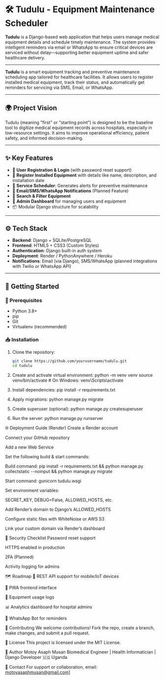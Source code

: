 # 🛠️ Tudulu - Equipment Maintenance Scheduler

**Tudulu** is a Django-based web application that helps users manage medical equipment details and schedule timely maintenance. The system provides intelligent reminders via email or WhatsApp to ensure critical devices are serviced without delay—supporting better equipment uptime and safer healthcare delivery.

---
**Tudulu** is a smart equipment tracking and preventive maintenance scheduling app tailored for healthcare facilities. It allows users to register installed medical equipment, track their status, and automatically get reminders for servicing via SMS, Email, or WhatsApp.  

---

## 🌍 Project Vision  
Tudulu (meaning "first" or "starting point") is designed to be the baseline tool to digitize medical equipment records across hospitals, especially in low-resource settings. It aims to improve operational efficiency, patient safety, and informed decision-making.

---

## ✨ Key Features  
- 🔐 **User Registration & Login** (with password reset support)  
- 🏥 **Register Installed Equipment** with details like name, description, and installation date  
- 📆 **Service Scheduler**: Generates alerts for preventive maintenance  
- 📨 **Email/SMS/WhatsApp Notifications** (Planned Feature)  
- 🔎 **Search & Filter Equipment**  
- 🧾 **Admin Dashboard** for managing users and equipment  
- 📦 Modular Django structure for scalability  

---

## ⚙️ Tech Stack  
- **Backend**: Django + SQLite/PostgreSQL  
- **Frontend**: HTML5 + CSS3 (Custom Styles)  
- **Authentication**: Django built-in auth system  
- **Deployment**: Render / PythonAnywhere / Heroku  
- **Notifications**: Email (via Django), SMS/WhatsApp (planned integrations with Twilio or WhatsApp API)

---

## 🚀 Getting Started

### 🔧 Prerequisites  
- Python 3.8+  
- pip  
- Git  
- Virtualenv (recommended)

### 📥 Installation  
1. Clone the repository:  
   ```bash
   git clone https://github.com/yourusername/tudulu.git
   cd tudulu


 2. Create and activate virtual environment:
    python -m venv venv
    source venv/bin/activate  # On Windows: venv\Scripts\activate
    
3. Install dependencies:
   pip install -r requirements.txt

4. Apply migrations:
python manage.py migrate

5. Create superuser (optional):
   python manage.py createsuperuser
   
7. Run the server:
   python manage.py runserver

🌐 Deployment Guide (Render)
Create a Render account

Connect your GitHub repository

Add a new Web Service

Set the following build & start commands:

Build command: pip install -r requirements.txt && python manage.py collectstatic --noinput && python manage.py migrate

Start command: gunicorn tudulu.wsgi

Set environment variables:

SECRET_KEY, DEBUG=False, ALLOWED_HOSTS, etc.

Add Render’s domain to Django’s ALLOWED_HOSTS

Configure static files with WhiteNoise or AWS S3

Link your custom domain via Render’s dashboard

🔐 Security Checklist
 Password reset support

 HTTPS enabled in production

 2FA (Planned)

 Activity logging for admins

🗺 Roadmap
🔄 REST API support for mobile/IoT devices

📱 PWA frontend interface

🔧 Equipment usage logs

📊 Analytics dashboard for hospital admins

🔗 WhatsApp Bot for reminders

🤝 Contributing
We welcome contributions! Fork the repo, create a branch, make changes, and submit a pull request.

📜 License
This project is licensed under the MIT License.

👤 Author
Motoy Asaph Musan
Biomedical Engineer | Health Informatician | Django Developer
🇺🇬 Uganda

📧 Contact
For support or collaboration, email: motoyasaphmusan@gmail.com]






